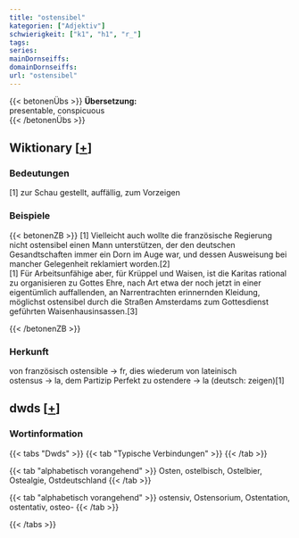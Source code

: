 ```yaml
---
title: "ostensibel"
kategorien: ["Adjektiv"]
schwierigkeit: ["k1", "h1", "r_"]
tags:
series:
mainDornseiffs:
domainDornseiffs:
url: "ostensibel"
---
```


{{< betonenÜbs >}}
**Übersetzung:**  
presentable, conspicuous  
{{< /betonenÜbs >}}

## Wiktionary [[+](https://de.wiktionary.org/wiki/ostensibel)]

### Bedeutungen
[1] zur Schau gestellt, auffällig, zum Vorzeigen  

### Beispiele
{{< betonenZB >}}
[1] Vielleicht auch wollte die französische Regierung nicht ostensibel einen Mann unterstützen, der den deutschen Gesandtschaften immer ein Dorn im Auge war, und dessen Ausweisung bei mancher Gelegenheit reklamiert worden.[2]  
[1] Für Arbeitsunfähige aber, für Krüppel und Waisen, ist die Karitas rational zu organisieren zu Gottes Ehre, nach Art etwa der noch jetzt in einer eigentümlich auffallenden, an Narrentrachten erinnernden Kleidung, möglichst ostensibel durch die Straßen Amsterdams zum Gottesdienst geführten Waisenhausinsassen.[3]  

{{< /betonenZB >}}
### Herkunft
von französisch ostensible → fr, dies wiederum von lateinisch ostensus → la, dem Partizip Perfekt zu ostendere → la (deutsch: zeigen)[1]  



## dwds [[+](https://www.dwds.de/wb/ostensibel)]

### Wortinformation
{{< tabs "Dwds" >}}
{{< tab "Typische Verbindungen" >}}
{{< /tab >}}

{{< tab "alphabetisch vorangehend" >}}
Osten, ostelbisch, Ostelbier, Ostealgie, Ostdeutschland
{{< /tab >}}

{{< tab "alphabetisch vorangehend" >}}
ostensiv, Ostensorium, Ostentation, ostentativ, osteo-
{{< /tab >}}

{{< /tabs >}}

